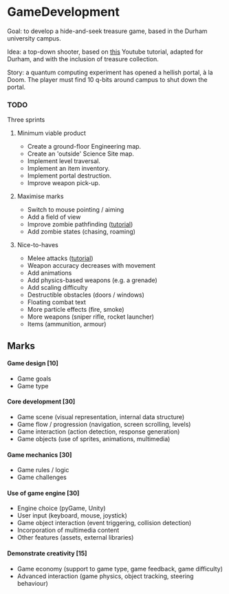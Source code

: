 # GameDevelopment

Goal: to develop a hide-and-seek treasure game, based in the Durham university campus. 

Idea: a top-down shooter, based on [this](https://www.youtube.com/playlist?list=PLsk-HSGFjnaGQq7ybM8Lgkh5EMxUWPm2i) 
Youtube tutorial, adapted for Durham, and with the inclusion of treasure collection.

Story: a quantum computing experiment has opened a hellish portal, à la Doom. The player
must find 10 q-bits around campus to shut down the portal. 

### TODO

Three sprints

1. Minimum viable product
    * Create a ground-floor Engineering map.
    * Create an 'outside' Science Site map.
    * Implement level traversal.
    * Implement an item inventory.
    * Implement portal destruction.
    * Improve weapon pick-up.
    
2. Maximise marks
     * Switch to mouse pointing / aiming
     * Add a field of view
     * Improve zombie pathfinding ([tutorial](https://www.youtube.com/watch?v=e3gbNOl4DiM))
     * Add zombie states (chasing, roaming)
     
3. Nice-to-haves
    * Melee attacks ([tutorial](https://www.youtube.com/watch?v=AaJopFFkmNo))
    * Weapon accuracy decreases with movement
    * Add animations
    * Add physics-based weapons (e.g. a grenade)
    * Add scaling difficulty
    * Destructible obstacles (doors / windows)
    * Floating combat text
    * More particle effects (fire, smoke)
    * More weapons (sniper rifle, rocket launcher)
    * Items (ammunition, armour)

## Marks

#### Game design [10]

* Game goals
* Game type

#### Core development [30]

* Game scene (visual representation, internal data structure)
* Game flow / progression (navigation, screen scrolling, levels)
* Game interaction (action detection, response generation)
* Game objects (use of sprites, animations, multimedia)

#### Game mechanics [30]

* Game rules / logic
* Game challenges

#### Use of game engine [30]

* Engine choice (pyGame, Unity)
* User input (keyboard, mouse, joystick)
* Game object interaction (event triggering, collision detection)
* Incorporation of multimedia content
* Other features (assets, external libraries)

#### Demonstrate creativity [15]

* Game economy (support to game type, game feedback, game difficulty)
* Advanced interaction (game physics, object tracking, steering behaviour)